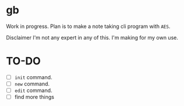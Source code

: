 # gb

Work in progress. Plan is to make a note taking cli program with `AES`.

Disclaimer I'm not any expert in any of this. I'm making for my own use.

# TO-DO

- [ ] `init` command.
- [ ] `new` command.
- [ ] `edit` command.
- [ ] find more things
